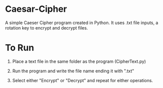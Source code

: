 # Caesar-Cipher

A simple Caeser Cipher program created in Python. It uses .txt file inputs, a rotation key to encrypt and decrypt files. 


# To Run

1. Place a text file in the same folder as the program (CipherText.py)

2. Run the program and write the file name ending it with ".txt"

3. Select either "Encrypt" or "Decrypt" and repeat for either operations. 
